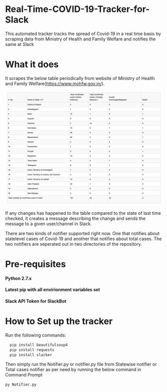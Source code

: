 # Real-Time-COVID-19-Tracker-for-Slack
This automated tracker tracks the spread of Covid-19 in a real time basis by scraping data from Ministry of Health and Family Welfare and notifies the same at Slack

# What it does

It scrapes the below table periodically from website of Ministry of Health and Family Welfare(https://www.mohfw.gov.in/).

<img src="Table.JPG">

If any changes has happened to the table compared to the state of last time checked, it creates a message describing the change and sends the message to a given user/channel in Slack.

There are two kinds of notifier supported right now. One that notifies about statelevel cases of Covid-19 and another that notifies about total cases. The two notifiers are seperated out in two directories of the repository.

# Pre-requisites

<h4>Python 2.7.x </h4>

<h4>Latest <b>pip</b> with all envirionment variables set</h4>

<h4> Slack API Token for SlackBot </h4>

# How to Set up the tracker

Run the following commands:

```
  pip install beautifulsoup4
  pip install requests
  pip install slacker
```

Then simply run the Notifier.py or notifier.py file from Statewise notifier or Total cases notifier as per need by running the below command in Command Prompt

```
py Notifier.py
```
